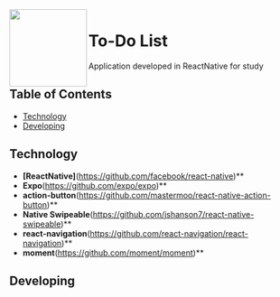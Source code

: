 <img src="https://image.ibb.co/iL9ytd/icon_512.png" width="137px" height="137px" align="left"/>

# To-Do List
Application developed in ReactNative for study

## Table of Contents

- [Technology](#technology)
- [Developing](#developing)



## Technology

- **[ReactNative]**(https://github.com/facebook/react-native)**
- **Expo**(https://github.com/expo/expo)**
- **action-button**(https://github.com/mastermoo/react-native-action-button)**
- **Native Swipeable**(https://github.com/jshanson7/react-native-swipeable)**
- **react-navigation**(https://github.com/react-navigation/react-navigation)**
- **moment**(https://github.com/moment/moment)**

## Developing
